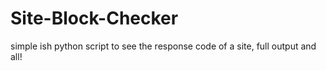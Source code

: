 # Site-Block-Checker
simple ish python script to see the response code of a site, full output and all!
